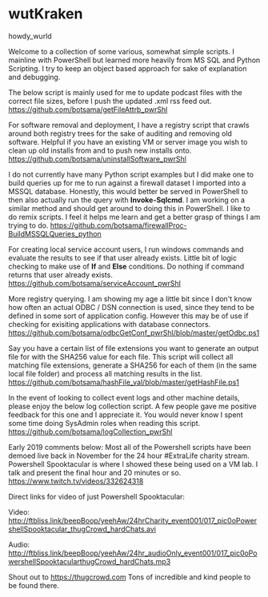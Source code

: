 # wutKraken
howdy_wurld

Welcome to a collection of some various, somewhat simple scripts.  I mainline with PowerShell but learned more heavily from MS SQL and Python Scripting.  I try to keep an object based approach for sake of explanation and debugging.

The below script is mainly used for me to update podcast files with the correct file sizes, before I push the updated .xml rss feed out.
https://github.com/botsama/getFileAttrb_pwrShl

For software removal and deployment, I have a registry script that crawls around both registry trees for the sake of auditing and removing old software.  Helpful if you have an existing VM or server image you wish to clean up old installs from and to push new installs onto.
https://github.com/botsama/uninstallSoftware_pwrShl

I do not currently have many Python script examples but I did make one to build queries up for me to run against a firewall dataset I imported into a MSSQL database.  Honestly, this would better be served in PowerShell to then also actually run the query with <b>Invoke-Sqlcmd</b>.  I am working on a similar method and should get around to doing this in PowerShell.
I like to do remix scripts.  I feel it helps me learn and get a better grasp of things I am trying to do.
https://github.com/botsama/firewallProc-BuildMSSQLQueries_python

For creating local service account users, I run windows commands and evaluate the results to see if that user already exists.  Little bit of logic checking to make use of <b>If</b> and <b>Else</b> conditions.  Do nothing if command returns that user already exists.
https://github.com/botsama/serviceAccount_pwrShl

More registry querying.  I am showing my age a little bit since I don't know how often an actual ODBC / DSN connection is used, since they tend to be defined in some sort of application config.  However this may be of use if checking for exisiting applications with database connectors.
https://github.com/botsama/odbcGetConf_pwrShl/blob/master/getOdbc.ps1

Say you have a certain list of file extensions you want to generate an output file for with the SHA256 value for each file.  This script will collect all matching file extensions, generate a SHA256 for each of them (in the same local file folder) and process all matching results in the list.
https://github.com/botsama/hashFile_val/blob/master/getHashFile.ps1

In the event of looking to collect event logs and other machine details, please enjoy the below log collection script.  A few people gave me positive feedback for this one and I appreciate it.  You would never know I spent some time doing SysAdmin roles when reading this script.
https://github.com/botsama/logCollection_pwrShl


Early 2019 comments below:
Most all of the Powershell scripts have been demoed live back in November for the 24 hour #ExtraLife charity stream. Powershell Spooktacular is where I showed these being used on a VM lab. I talk and present the final hour and 20 minutes or so.
https://www.twitch.tv/videos/332624318

Direct links for video of just Powershell Spooktacular:

Video:
http://ftbliss.link/beepBoop/yeehAw/24hrCharity_event001/017_pic0oPowershellSpooktacular_thugCrowd_hardChats.avi 

Audio:
http://ftbliss.link/beepBoop/yeehAw/24hr_audioOnly_event001/017_pic0oPowershellSpooktacularthugCrowd_hardChats.mp3

Shout out to https://thugcrowd.com Tons of incredible and kind people to be found there.
